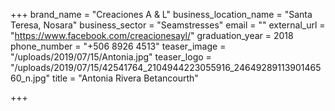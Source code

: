 +++
brand_name = "Creaciones A & L"
business_location_name = "Santa Teresa, Nosara"
business_sector = "Seamstresses"
email = ""
external_url = "https://www.facebook.com/creacionesayl/"
graduation_year = 2018
phone_number = "+506 8926 4513"
teaser_image = "/uploads/2019/07/15/Antonia.jpg"
teaser_logo = "/uploads/2019/07/15/42541764_2104944223055916_2464928911390146560_n.jpg"
title = "Antonia Rivera Betancourth"

+++

